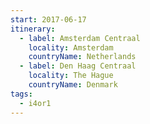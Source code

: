 ```yaml
---
start: 2017-06-17
itinerary:
  - label: Amsterdam Centraal
    locality: Amsterdam
    countryName: Netherlands
  - label: Den Haag Centraal
    locality: The Hague
    countryName: Denmark
tags:
  - i4or1
---
```


